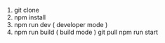 1. git clone
2. npm install
3. npm run dev ( developer mode )
4. npm run build ( build mode )
git pull
npm run start

